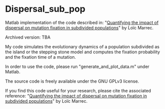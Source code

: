 # Dispersal_sub_pop

Matlab implementation of the code described in: "[Quantifying the impact of dispersal on mutation fixation in subdivided populations](https://www.biorxiv.org/content/10.1101/2023.11.29.569213v1.abstract)" by Loïc Marrec.

Archived version: TBA

My code simulates the evolutionary dynamics of a population subdivided as the island or the stepping stone model and computes the fixation probability and the fixation time of a mutation.

In order to use the code, please run "generate_and_plot_data.m" under Matlab.

The source code is freely available under the GNU GPLv3 license.

If you find this code useful for your research, please cite the associated reference: "[Quantifying the impact of dispersal on mutation fixation in subdivided populations](https://www.biorxiv.org/content/10.1101/2023.11.29.569213v1.abstract)" by Loïc Marrec.
